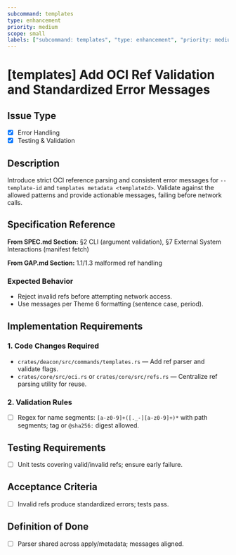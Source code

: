 ```yaml
---
subcommand: templates
type: enhancement
priority: medium
scope: small
labels: ["subcommand: templates", "type: enhancement", "priority: medium", "scope: small"]
---
```


# [templates] Add OCI Ref Validation and Standardized Error Messages

## Issue Type
- [x] Error Handling
- [x] Testing & Validation

## Description
Introduce strict OCI reference parsing and consistent error messages for `--template-id` and `templates metadata <templateId>`. Validate against the allowed patterns and provide actionable messages, failing before network calls.

## Specification Reference

**From SPEC.md Section:** §2 CLI (argument validation), §7 External System Interactions (manifest fetch)

**From GAP.md Section:** 1.1/1.3 malformed ref handling

### Expected Behavior
- Reject invalid refs before attempting network access.
- Use messages per Theme 6 formatting (sentence case, period).

## Implementation Requirements

### 1. Code Changes Required
- `crates/deacon/src/commands/templates.rs` — Add ref parser and validate flags.
- `crates/core/src/oci.rs` or `crates/core/src/refs.rs` — Centralize ref parsing utility for reuse.

### 2. Validation Rules
- [ ] Regex for name segments: `[a-z0-9]+([._-][a-z0-9]+)*` with path segments; tag or `@sha256:` digest allowed.

## Testing Requirements
- [ ] Unit tests covering valid/invalid refs; ensure early failure.

## Acceptance Criteria
- [ ] Invalid refs produce standardized errors; tests pass.

## Definition of Done
- [ ] Parser shared across apply/metadata; messages aligned.
